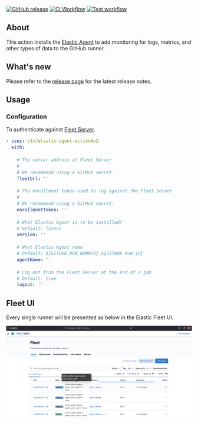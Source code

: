 [![GitHub release](https://img.shields.io/github/release/v1v/elastic-agent-action.svg?style=flat-square)](https://github.com/v1v/elastic-agent-action/releases/latest)
[![CI Workflow](https://github.com/v1v/elastic-agent-action/actions/workflows/ci.yml/badge.svg)](https://github.com/v1v/elastic-agent-action/actions/workflows/ci.yml)
[![Test workflow](https://github.com/v1v/elastic-agent-action/actions/workflows/test.yml/badge.svg)](https://github.com/v1v/elastic-agent-action/actions/workflows/test.yml)

## About

This action installs the [Elastic Agent](https://www.elastic.co/elastic-agent) to add monitoring for logs, metrics, and other types of data to the GitHub runner.

## What's new

Please refer to the [release page](https://github.com/v1v/elastic-agent-action//releases/latest) for the latest release notes.

## Usage

### Configuration

To authenticate against [Fleet Server](https://www.elastic.co/guide/en/fleet/current/fleet-server.html).

<!-- start usage -->
```yaml
- uses: v1v/elastic-agent-action@v2
  with:

    # The server address of Fleet Server
    #
    # We recommend using a GitHub secret.
    fleetUrl: ''

    # The enrollment token used to log against the Fleet Server
    #
    # We recommend using a GitHub secret.
    enrollmentToken: ''

    # What Elastic Agent is to be installed?
    # Default: latest
    version: ''

    # What Elastic Agent name
    # Default: ${GITHUB_RUN_NUMBER}.${GITHUB_RUN_ID}
    agentName: ''

    # Log out from the Fleet Server at the end of a job
    # Default: true
    logout: ''
```
<!-- end usage -->


## Fleet UI

Every single runner will be presented as below in the Elastic Fleet UI.

![image info](docs/images/fleet-ui.png)

